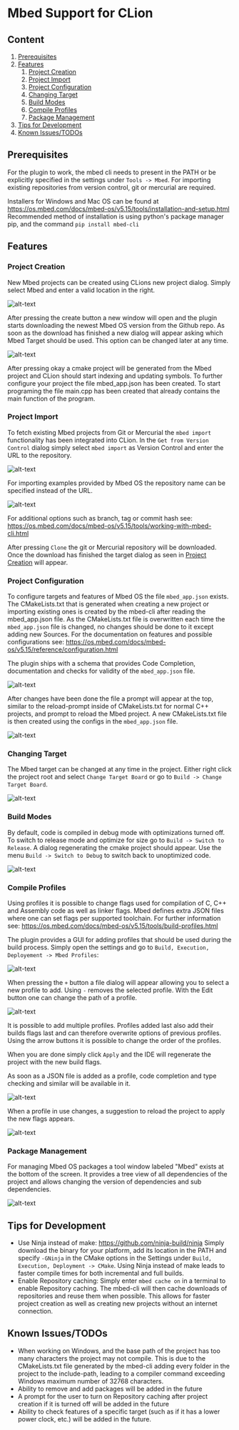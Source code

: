 # Mbed Support for CLion

## Content
1. [Prerequisites](#prerequisites)
2. [Features](#features)
    1. [Project Creation](#project-creation)
    2. [Project Import](#project-import)
    3. [Project Configuration](#project-configuration)
    4. [Changing Target](#changing-target)
    5. [Build Modes](#build-modes)
    6. [Compile Profiles](#profiles)
    7. [Package Management](#package-management)
3. [Tips for Development](#tips-for-development)
4. [Known Issues/TODOs](#known-issuestodos)

## Prerequisites

For the plugin to work, the mbed cli needs to present in the PATH or be explicitly specified in the settings under 
`Tools -> Mbed`. For importing existing repositories from version control, git or mercurial are required.

Installers for Windows and Mac OS can be found at https://os.mbed.com/docs/mbed-os/v5.15/tools/installation-and-setup.html
Recommended method of installation is using python's package manager pip, and the command `pip install mbed-cli`

## Features
### Project Creation

New Mbed projects can be created using CLions new project dialog. Simply select Mbed and enter a valid location in the 
right.

![alt-text](https://i.imgur.com/d7qLPal.png "New Project Menu")

After pressing the create button a new window will open and the plugin starts downloading the newest Mbed OS version 
from the Github repo. As soon as the download has finished a new dialog will appear asking which Mbed Target should be 
used. This option can be changed later at any time. 

![alt-text](https://imgur.com/UarcAWg.png "Select Target Dialog")

After pressing okay a cmake project will be generated from the Mbed project and CLion should start indexing and 
updating symbols. To further configure your project the file mbed_app.json has been created. To start programing
the file main.cpp has been created that already contains the main function of the program. 

### Project Import

To fetch existing Mbed projects from Git or Mercurial the `mbed import` functionality has been integrated into CLion.
In the `Get from Version Control` dialog simply select `mbed import` as Version Control and enter the URL to the 
repository. 

![alt-text](https://imgur.com/CFbV6Hf.png "mbed import Version Control")

For importing examples provided by Mbed OS the repository name can be specified instead of the URL.

![alt-text](https://imgur.com/6mZ7hjb.png "mbed import repository names")

For additional options such as branch, tag or commit hash see:
https://os.mbed.com/docs/mbed-os/v5.15/tools/working-with-mbed-cli.html

After pressing `Clone` the git or Mercurial repository will be downloaded. Once the download has finished the target 
dialog as seen in [Project Creation](#project-creation) will appear.

### Project Configuration

To configure targets and features of Mbed OS the file `mbed_app.json` exists. The CMakeLists.txt that is generated when
creating a new project or importing existing ones is created by the mbed-cli after reading the mbed_app.json file. As the 
CMakeLists.txt file is overwritten each time the `mbed_app.json` file is changed, no changes should be done to it except
adding new Sources. For the documentation on features and possible configurations see: 
https://os.mbed.com/docs/mbed-os/v5.15/reference/configuration.html

The plugin ships with a schema that provides Code Completion, documentation and checks for validity
of the `mbed_app.json` file.

![alt-text](https://imgur.com/WQHGm73.png "Code completion in mbed_app.json")

After changes have been done the file a prompt will appear at the top, similar to the reload-prompt inside of 
CMakeLists.txt for normal C++ projects, and prompt to reload the Mbed project. A new CMakeLists.txt file is then created 
using the configs in the `mbed_app.json` file.

![alt-text](https://imgur.com/KmcQjF4.png "Prompt to reload Mbed project")

### Changing Target

The Mbed target can be changed at any time in the project. Either right click the project root and select 
`Change Target Board` or go to `Build -> Change Target Board`.

![alt-text](https://imgur.com/DGtfAz7.png "Change Target Board context menu")

### Build Modes

By default, code is compiled in debug mode with optimizations turned off. To switch to release mode and optimize
for size go to `Build -> Switch to Release`. A dialog regenerating the cmake project should appear. Use the menu
`Build -> Switch to Debug` to switch back to unoptimized code.

![alt-text](https://imgur.com/gvlNFsd.png "Switch to Release context menu")

### Compile Profiles

Using profiles it is possible to change flags used for compilation of C, C++ and Assembly code as well as
linker flags. Mbed defines extra JSON files where one can set flags per supported toolchain. For further information
see: https://os.mbed.com/docs/mbed-os/v5.15/tools/build-profiles.html 

The plugin provides a GUI for adding profiles that should be used during the build process. Simply open the settings 
and go to `Build, Execution, Deployement -> Mbed Profiles`:

![alt-text](https://i.imgur.com/U6W8lcg.png "Settings menu for adding compilation profiles")

When pressing the `+` button a file dialog will appear allowing you to select a new profile to add. Using `-` removes
the selected profile. With the Edit button one can change the path of a profile. 

![alt-text](https://i.imgur.com/hNl4Yyq.png "Adding a new profile")

It is possible to add multiple profiles. Profiles added last  also add their builds flags last and can therefore
overwrite options of previous profiles. Using the arrow buttons it is possible to change the order of the profiles.

When you are done simply click `Apply` and the IDE will regenerate the project with the new build flags.

As soon as a JSON file is added as a profile, code completion and type checking and similar will be available in it.

![alt-text](https://i.imgur.com/8GQe1pd.png "Code completion and documentation inside of a profile")

When a profile in use changes, a suggestion to reload the project to apply the new flags appears.

![alt-text](https://i.imgur.com/VwqEcwn.png "Reload notification after a profile has been edited")

### Package Management

For managing Mbed OS packages a tool window labeled "Mbed" exists at the bottom of the screen. It provides a tree view
of all dependencies of the project and allows changing the version of dependencies and sub dependencies. 

![alt-text](https://imgur.com/lZdZRyt.png "Dependency tree toolwindow with version select")

## Tips for Development

* Use Ninja instead of make: https://github.com/ninja-build/ninja Simply download the binary for your platform,
 add its location in the PATH and specify `-GNinja` in the CMake options in the Settings under 
 `Build, Execution, Deployment -> CMake`. Using Ninja instead of make leads to faster compile times for both incremental
 and full builds.
* Enable Repository caching: Simply enter `mbed cache on` in a terminal to enable Repository caching. The mbed-cli will 
  then cache downloads of repositories and reuse them when possible. This allows for faster project creation as well as 
  creating new projects without an internet connection. 
  
## Known Issues/TODOs
* When working on Windows, and the base path of the project has too many characters the project may not compile.
  This is due to the CMakeLists.txt file generated by the mbed-cli adding every folder in the project to the include-path,
  leading to a compiler command exceeding Windows maximum number of 32768 characters. 
* Ability to remove and add packages will be added in the future
* A prompt for the user to turn on Repository caching after project creation if it is turned off will be added in the future
* Ability to check features of a specific target (such as if it has a lower power clock, etc.) will be added in the future. 